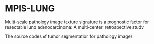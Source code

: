 # MPIS-LUNG
Multi-scale pathology image texture signature is a prognostic factor for resectable lung adenocarcinoma: A multi-center, retrospective study

The source codes of tumor segmentation for pathology images: 
